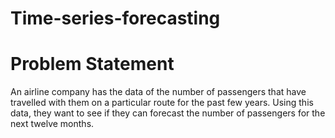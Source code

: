 # Time-series-forecasting

# Problem Statement

An airline company has the data of the number of passengers that have travelled with them on a particular route for the past few years. Using this data, they want to see if they can forecast the number of passengers for the next twelve months.
